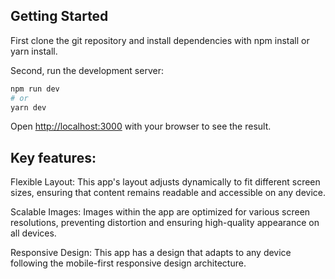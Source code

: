 ## Getting Started
First clone the git repository and install dependencies with npm install or yarn install.

Second, run the development server:

```bash
npm run dev
# or
yarn dev
```

Open [http://localhost:3000](http://localhost:3000) with your browser to see the result.

## Key features: 

Flexible Layout: This app's layout adjusts dynamically to fit different screen sizes, ensuring that content remains readable and accessible on any device.

Scalable Images: Images within the app are optimized for various screen resolutions, preventing distortion and ensuring high-quality appearance on all devices.

Responsive Design: This app has a design that adapts to any device following the mobile-first responsive design architecture.